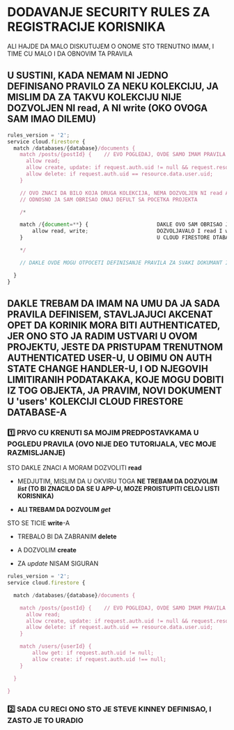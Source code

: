# DODAVANJE SECURITY RULES ZA REGISTRACIJE KORISNIKA

ALI HAJDE DA MALO DISKUTUJEM O ONOME STO TRENUTNO IMAM, I TIME CU MALO I DA OBNOVIM TA PRAVILA

## U SUSTINI, KADA NEMAM NI JEDNO DEFINISANO PRAVILO ZA NEKU KOLEKCIJU, JA MISLIM DA ZA TAKVU KOLEKCIJU NIJE DOZVOLJEN NI read, A NI write (OKO OVOGA SAM IMAO DILEMU)

```javascript
rules_version = '2';
service cloud.firestore {
  match /databases/{database}/documents {
    match /posts/{postId} {    // EVO POGLEDAJ, OVDE SAMO IMAM PRAVILA ZA 'posts'
      allow read;
      allow create, update: if request.auth.uid != null && request.resource.data.title != "";
      allow delete: if request.auth.uid == resource.data.user.uid;
    }

    // OVO ZNACI DA BILO KOJA DRUGA KOLEKCIJA, NEMA DOZVOLJEN NI read A NI write
    // ODNOSNO JA SAM OBRISAO ONAJ DEFULT SA POCETKA PROJEKTA

    /*

    match /{document=**} {                      DAKLE OVO SAM OBRISAO JER JE
        allow read, write;                      DOZVOLJAVALO I read I write ZA SVAKI DOKUMENT
    }                                           U CLOUD FIRESTORE DTABASE-U

    */

    // DAKLE OVDE MOGU OTPOCETI DEFINISANJE PRAVILA ZA SVAKI DOKUMANT IZ 'users' KOLEKCIJE

  }
}
```

## DAKLE TREBAM DA IMAM NA UMU DA JA SADA PRAVILA DEFINISEM, STAVLJAJUCI AKCENAT OPET DA KORINIK MORA BITI AUTHENTICATED, JER ONO STO JA RADIM USTVARI U OVOM PROJEKTU, JESTE DA PRISTUPAM TRENUTNOM AUTHENTICATED USER-U, U OBIMU ON AUTH STATE CHANGE HANDLER-U, I OD NJEGOVIH LIMITIRANIH PODATAKAKA, KOJE MOGU DOBITI IZ TOG OBJEKTA, JA PRAVIM, NOVI DOKUMENT U 'users' KOLEKCIJI CLOUD FIRESTORE DATABASE-A

### :one: PRVO CU KRENUTI SA MOJIM PREDPOSTAVKAMA U POGLEDU PRAVILA (OVO NIJE DEO TUTORIJALA, VEC MOJE RAZMISLJANJE)

STO DAKLE ZNACI A MORAM DOZVOLITI **read**

- MEDJUTIM, MISLIM DA U OKVIRU TOGA **NE TREBAM DA DOZVOLIM *list* (TO BI ZNACILO DA SE U APP-U, MOZE PROISTUPITI CELOJ LISTI KORISNIKA)**

- **ALI TREBAM DA DOZVOLIM *get***

STO SE TICIE **write**-A

- TREBALO BI DA ZABRANIM **delete**

- A DOZVOLIM **create**

- ZA *update* NISAM SIGURAN

```javascript
rules_version = '2';
service cloud.firestore {

  match /databases/{database}/documents {

    match /posts/{postId} {    // EVO POGLEDAJ, OVDE SAMO IMAM PRAVILA ZA 'posts'
      allow read;
      allow create, update: if request.auth.uid != null && request.resource.data.title != "";
      allow delete: if request.auth.uid == resource.data.user.uid;
    }

    match /users/{userId} {
        allow get: if request.auth.uid != null;
        allow create: if request.auth.uid !== null;
    }

  }

}
```

### :two: SADA CU RECI ONO STO JE STEVE KINNEY DEFINISAO, I ZASTO JE TO URADIO